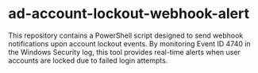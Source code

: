 # ad-account-lockout-webhook-alert
This repository contains a PowerShell script designed to send webhook notifications upon account lockout events. By monitoring Event ID 4740 in the Windows Security log, this tool provides real-time alerts when user accounts are locked due to failed login attempts.

